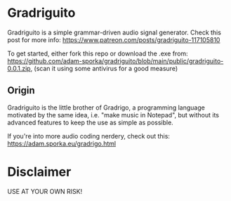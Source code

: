 # Gradriguito

Gradriguito is a simple grammar-driven audio signal generator. Check this post for more info:
https://www.patreon.com/posts/gradriguito-117105810

To get started, either fork this repo or download the .exe from:
https://github.com/adam-sporka/gradriguito/blob/main/public/gradriguito-0.0.1.zip,
(scan it using some antivirus for a good measure) 

## Origin

Gradriguito is the little brother of Gradrigo, a programming language motivated by the
same idea, i.e. "make music in Notepad", but without its advanced features to keep the
use as simple as possible.

If you're into more audio coding nerdery, check out this:
https://adam.sporka.eu/gradrigo.html

# Disclaimer

USE AT YOUR OWN RISK!
